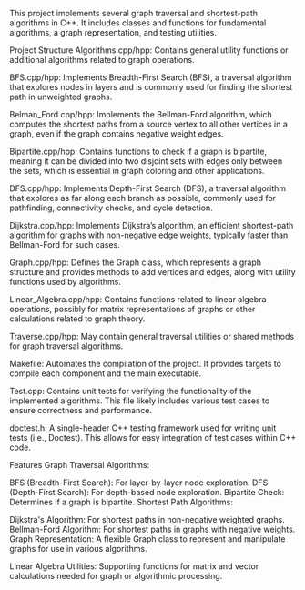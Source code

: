 This project implements several graph traversal and shortest-path algorithms in C++. It includes classes and functions for fundamental algorithms, a graph representation, and testing utilities.

Project Structure
Algorithms.cpp/hpp: Contains general utility functions or additional algorithms related to graph operations.

BFS.cpp/hpp: Implements Breadth-First Search (BFS), a traversal algorithm that explores nodes in layers and is commonly used for finding the shortest path in unweighted graphs.

Belman_Ford.cpp/hpp: Implements the Bellman-Ford algorithm, which computes the shortest paths from a source vertex to all other vertices in a graph, even if the graph contains negative weight edges.

Bipartite.cpp/hpp: Contains functions to check if a graph is bipartite, meaning it can be divided into two disjoint sets with edges only between the sets, which is essential in graph coloring and other applications.

DFS.cpp/hpp: Implements Depth-First Search (DFS), a traversal algorithm that explores as far along each branch as possible, commonly used for pathfinding, connectivity checks, and cycle detection.

Dijkstra.cpp/hpp: Implements Dijkstra’s algorithm, an efficient shortest-path algorithm for graphs with non-negative edge weights, typically faster than Bellman-Ford for such cases.

Graph.cpp/hpp: Defines the Graph class, which represents a graph structure and provides methods to add vertices and edges, along with utility functions used by algorithms.

Linear_Algebra.cpp/hpp: Contains functions related to linear algebra operations, possibly for matrix representations of graphs or other calculations related to graph theory.

Traverse.cpp/hpp: May contain general traversal utilities or shared methods for graph traversal algorithms.

Makefile: Automates the compilation of the project. It provides targets to compile each component and the main executable.

Test.cpp: Contains unit tests for verifying the functionality of the implemented algorithms. This file likely includes various test cases to ensure correctness and performance.

doctest.h: A single-header C++ testing framework used for writing unit tests (i.e., Doctest). This allows for easy integration of test cases within C++ code.

Features
Graph Traversal Algorithms:

BFS (Breadth-First Search): For layer-by-layer node exploration.
DFS (Depth-First Search): For depth-based node exploration.
Bipartite Check: Determines if a graph is bipartite.
Shortest Path Algorithms:

Dijkstra's Algorithm: For shortest paths in non-negative weighted graphs.
Bellman-Ford Algorithm: For shortest paths in graphs with negative weights.
Graph Representation: A flexible Graph class to represent and manipulate graphs for use in various algorithms.

Linear Algebra Utilities: Supporting functions for matrix and vector calculations needed for graph or algorithmic processing.
